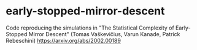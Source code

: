 # early-stopped-mirror-descent
Code reproducing the simulations in "The Statistical Complexity of Early-Stopped Mirror Descent" (Tomas Vaškevičius, Varun Kanade, Patrick Rebeschini) https://arxiv.org/abs/2002.00189
